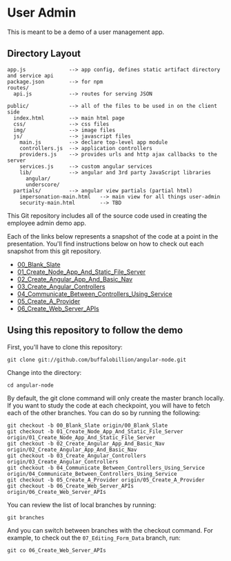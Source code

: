 # User Admin
This is meant to be a demo of a user management app.

## Directory Layout
    
    app.js              --> app config, defines static artifact directory and service api
    package.json        --> for npm
    routes/
      api.js            --> routes for serving JSON

    public/             --> all of the files to be used in on the client side
      index.html        --> main html page
      css/              --> css files
      img/              --> image files
      js/               --> javascript files
        main.js         --> declare top-level app module
        controllers.js  --> application controllers
        providers.js    --> provides urls and http ajax callbacks to the server
        services.js     --> custom angular services
        lib/            --> angular and 3rd party JavaScript libraries
          angular/
          underscore/
      partials/         --> angular view partials (partial html)
        impersonation-main.html   --> main view for all things user-admin
        security-main.html        --> TBD

This Git repository includes all of the source code used in creating the employee admin demo app.

Each of the links below represents a snapshot of the code at a point in the presentation. You'll find instructions below on how to check out each snapshot from this git repository.

* [00_Blank_Slate][00]
* [01_Create_Node_App_And_Static_File_Server][01]
* [02_Create_Angular_App_And_Basic_Nav][02]
* [03_Create_Angular_Controllers][03]
* [04_Communicate_Between_Controllers_Using_Service][04]
* [05_Create_A_Provider][05]
* [06_Create_Web_Server_APIs][06]

## Using this repository to follow the demo

First, you'll have to clone this repository:

    git clone git://github.com/buffalobillion/angular-node.git

Change into the directory:

    cd angular-node

By default, the git clone command will only create the master branch locally. If you want to study the code at each checkpoint, you will have to fetch each of the other branches. You can do so by running the following:

    git checkout -b 00_Blank_Slate origin/00_Blank_Slate
    git checkout -b 01_Create_Node_App_And_Static_File_Server origin/01_Create_Node_App_And_Static_File_Server
    git checkout -b 02_Create_Angular_App_And_Basic_Nav origin/02_Create_Angular_App_And_Basic_Nav
    git checkout -b 03_Create_Angular_Controllers origin/03_Create_Angular_Controllers
    git checkout -b 04_Communicate_Between_Controllers_Using_Service origin/04_Communicate_Between_Controllers_Using_Service
    git checkout -b 05_Create_A_Provider origin/05_Create_A_Provider
    git checkout -b 06_Create_Web_Server_APIs origin/06_Create_Web_Server_APIs

You can review the list of local branches by running:

    git branches

And you can switch between branches with the checkout command. For example, to check out the `07_Editing_Form_Data` branch, run:

    git co 06_Create_Web_Server_APIs


[00]: https://github.com/buffalobillion/angular-node/tree/00_Blank_Slate
[01]: https://github.com/buffalobillion/contacts/tree/01_Create_Node_App_And_Static_File_Server
[02]: https://github.com/buffalobillion/contacts/tree/02_Create_Angular_App_And_Basic_Nav
[03]: https://github.com/buffalobillion/contacts/tree/03_Create_Angular_Controllers
[04]: https://github.com/buffalobillion/contacts/tree/04_Communicate_Between_Controllers_Using_Service
[05]: https://github.com/buffalobillion/contacts/tree/05_Create_A_Provider
[06]: https://github.com/buffalobillion/contacts/tree/06_Create_Web_Server_APIs
